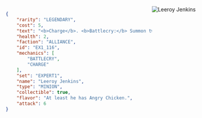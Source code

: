 <img src="{{ site.baseurl }}/images/leeroy.png" style="float: right;" alt="Leeroy Jenkins"/>

```json
{
    "rarity": "LEGENDARY",
    "cost": 5,
    "text": "<b>Charge</b>. <b>Battlecry:</b> Summon two 1/1 Whelps for your opponent.",
    "health": 2,
    "faction": "ALLIANCE",
    "id": "EX1_116",
    "mechanics": [
        "BATTLECRY",
        "CHARGE"
    ],
    "set": "EXPERT1",
    "name": "Leeroy Jenkins",
    "type": "MINION",
    "collectible": true,
    "flavor": "At least he has Angry Chicken.",
    "attack": 6
}
```
